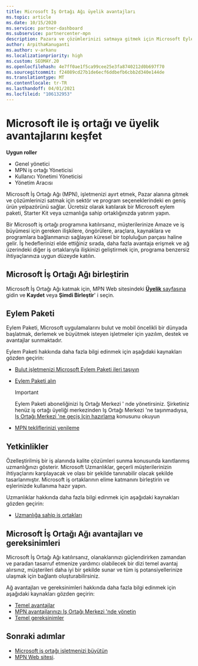 ```yaml
---
title: Microsoft İş Ortağı Ağı üyelik avantajları
ms.topic: article
ms.date: 10/15/2020
ms.service: partner-dashboard
ms.subservice: partnercenter-mpn
description: Pazara ve çözümlerinizi satmaya gitmek için Microsoft Eylem Paketi, Uzmanlıklar veya program seçenekleri gibi Microsoft İş Ortağı Ağı (MPN) avantajları hakkında bilgi edinin.
author: ArpithaKanuganti
ms.author: v-arkanu
ms.localizationpriority: high
ms.custom: SEOMAY.20
ms.openlocfilehash: 4e7ff0ae1f5ca99cee25e3fa8740212d0b697f70
ms.sourcegitcommit: f24089cd27b1de6ecf6ddbefb6cbb2d340e144de
ms.translationtype: MT
ms.contentlocale: tr-TR
ms.lasthandoff: 04/01/2021
ms.locfileid: "106132953"
---
```

# <a name="partner-with-microsoft-and-discover-membership-benefits"></a>Microsoft ile iş ortağı ve üyelik avantajlarını keşfet

**Uygun roller**

- Genel yönetici
- MPN iş ortağı Yöneticisi
- Kullanıcı Yönetimi Yöneticisi
- Yönetim Aracısı

Microsoft İş Ortağı Ağı (MPN), işletmenizi ayırt etmek, Pazar alanına gitmek ve çözümlerinizi satmak için sektör ve program seçeneklerindeki en geniş ürün yelpazörünü sağlar. Ücretsiz olarak katılarak bir Microsoft eylem paketi, Starter Kit veya uzmanlığa sahip ortaklığınızda yatırım yapın.

Bir Microsoft iş ortağı programına katılırsanız, müşterilerinize Amaze ve iş büyümesi için gereken ilişkilere, öngörülere, araçlara, kaynaklara ve programlara bağlanmanızı sağlayan küresel bir topluluğun parçası haline gelir. İş hedeflerinizi elde ettiğiniz sırada, daha fazla avantaja erişmek ve ağ üzerindeki diğer iş ortaklarıyla ilişkinizi geliştirmek için, programa benzersiz ihtiyaçlarınıza uygun düzeyde katılın. 

## <a name="join-the-microsoft-partner-network"></a>Microsoft İş Ortağı Ağı birleştirin

Microsoft İş Ortağı Ağı katmak için, MPN Web sitesindeki [ **Üyelik** sayfasına](https://partner.microsoft.com/membership) gidin ve **Kaydet** veya **Şimdi Birleştir**' i seçin.

## <a name="action-pack"></a>Eylem Paketi

Eylem Paketi, Microsoft uygulamalarını bulut ve mobil öncelikli bir dünyada başlatmak, derlemek ve büyütmek isteyen işletmeler için yazılım, destek ve avantajlar sunmaktadır.

Eylem Paketi hakkında daha fazla bilgi edinmek için aşağıdaki kaynakları gözden geçirin:

- [Bulut işletmenizi Microsoft Eylem Paketi ileri taşıyın](https://partner.microsoft.com/membership/action-pack)

- [Eylem Paketi alın](mpn-get-action-pack.md)
  
    >[!IMPORTANT]
    >Eylem Paketi aboneliğinizi Iş Ortağı Merkezi ' nde yönetirsiniz. Şirketiniz henüz iş ortağı üyeliği merkezinden Iş Ortağı Merkezi 'ne taşınmadıysa, [Iş Ortağı Merkezi 'ne geçiş Için hazırlama](prepare-pmc-pc-migration.md) konusunu okuyun  

- [MPN tekliflerinizi yenileme](renew-mpn-offers.md)

## <a name="competencies"></a>Yetkinlikler

Özelleştirilmiş bir iş alanında kalite çözümleri sunma konusunda kanıtlanmış uzmanlığınızı gösterir. Microsoft Uzmanlıklar, geçerli müşterilerinizin ihtiyaçlarını karşılayacak ve olası bir şekilde tanınabilir olacak şekilde tasarlanmıştır. Microsoft iş ortaklarının elime katmanını birleştirin ve eşlerinizde kullanıma hazır yapın.

Uzmanlıklar hakkında daha fazla bilgi edinmek için aşağıdaki kaynakları gözden geçirin:

- [Uzmanlığa sahip iş ortakları](https://partner.microsoft.com/membership/competencies)

## <a name="microsoft-partner-network-benefits-and-requirements"></a>Microsoft İş Ortağı Ağı avantajları ve gereksinimleri

Microsoft İş Ortağı Ağı katılırsanız, olanaklarınızı güçlendirirken zamandan ve paradan tasarruf etmenize yardımcı olabilecek bir dizi temel avantaj alırsınız, müşterileri daha iyi bir şekilde sunar ve tüm iş potansiyellerinize ulaşmak için bağlantı oluşturabilirsiniz. 

Ağ avantajları ve gereksinimleri hakkında daha fazla bilgi edinmek için aşağıdaki kaynakları gözden geçirin:

- [Temel avantajlar](https://partner.microsoft.com/membership/core-benefits#simple-tab-content-1)
- [MPN avantajlarınızı Iş Ortağı Merkezi 'nde yönetin](manage-your-partner-network-benefits.md)
- [Temel gereksinimler](https://partner.microsoft.com/membership/core-benefits#simple-tab-content-2)

## <a name="next-steps"></a>Sonraki adımlar

- [Microsoft iş ortağı işletmenizi büyütün](grow-your-business.md)
- [MPN Web sitesi](https://partner.microsoft.com/commercial).
